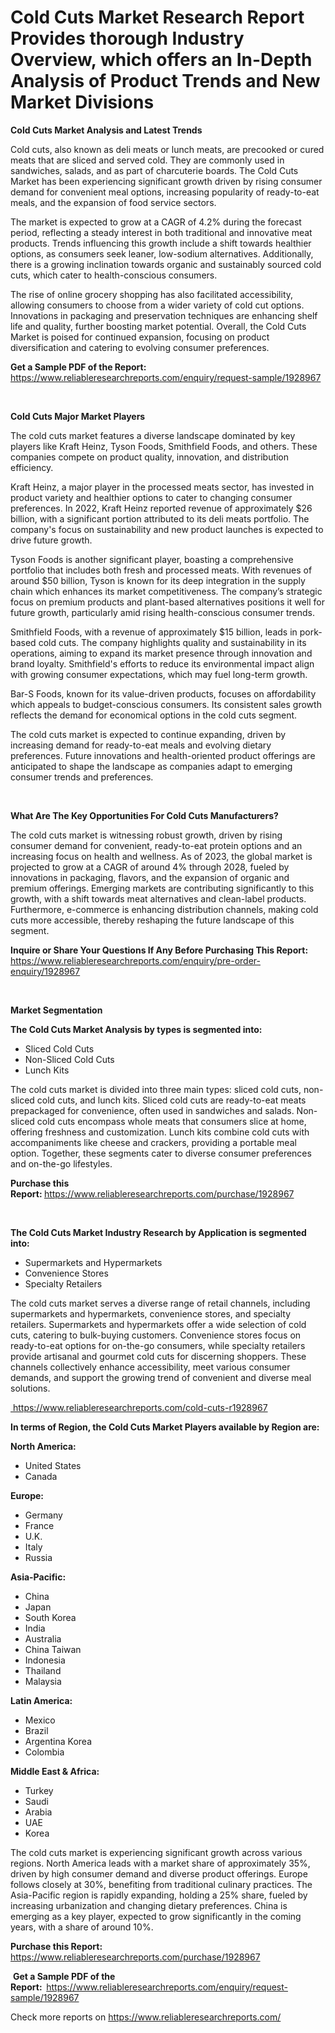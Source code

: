 <p><h1>Cold Cuts Market Research Report Provides thorough Industry Overview, which offers an In-Depth Analysis of Product Trends and New Market Divisions</h1></p><p><strong>Cold Cuts Market Analysis and Latest Trends</strong></p>
<p><p>Cold cuts, also known as deli meats or lunch meats, are precooked or cured meats that are sliced and served cold. They are commonly used in sandwiches, salads, and as part of charcuterie boards. The Cold Cuts Market has been experiencing significant growth driven by rising consumer demand for convenient meal options, increasing popularity of ready-to-eat meals, and the expansion of food service sectors.</p><p>The market is expected to grow at a CAGR of 4.2% during the forecast period, reflecting a steady interest in both traditional and innovative meat products. Trends influencing this growth include a shift towards healthier options, as consumers seek leaner, low-sodium alternatives. Additionally, there is a growing inclination towards organic and sustainably sourced cold cuts, which cater to health-conscious consumers.</p><p>The rise of online grocery shopping has also facilitated accessibility, allowing consumers to choose from a wider variety of cold cut options. Innovations in packaging and preservation techniques are enhancing shelf life and quality, further boosting market potential. Overall, the Cold Cuts Market is poised for continued expansion, focusing on product diversification and catering to evolving consumer preferences.</p></p>
<p><strong>Get a Sample PDF of the Report:&nbsp;</strong> <a href="https://www.reliableresearchreports.com/enquiry/request-sample/1928967?utm_campaign=2104&utm_medium=2&utm_source=Github&utm_content=ia&utm_term=08022025&utm_id=cold-cuts">https://www.reliableresearchreports.com/enquiry/request-sample/1928967</a></p>
<p>&nbsp;</p>
<p><strong>Cold Cuts Major Market Players</strong></p>
<p><p>The cold cuts market features a diverse landscape dominated by key players like Kraft Heinz, Tyson Foods, Smithfield Foods, and others. These companies compete on product quality, innovation, and distribution efficiency.</p><p>Kraft Heinz, a major player in the processed meats sector, has invested in product variety and healthier options to cater to changing consumer preferences. In 2022, Kraft Heinz reported revenue of approximately $26 billion, with a significant portion attributed to its deli meats portfolio. The company's focus on sustainability and new product launches is expected to drive future growth.</p><p>Tyson Foods is another significant player, boasting a comprehensive portfolio that includes both fresh and processed meats. With revenues of around $50 billion, Tyson is known for its deep integration in the supply chain which enhances its market competitiveness. The company’s strategic focus on premium products and plant-based alternatives positions it well for future growth, particularly amid rising health-conscious consumer trends.</p><p>Smithfield Foods, with a revenue of approximately $15 billion, leads in pork-based cold cuts. The company highlights quality and sustainability in its operations, aiming to expand its market presence through innovation and brand loyalty. Smithfield's efforts to reduce its environmental impact align with growing consumer expectations, which may fuel long-term growth.</p><p>Bar-S Foods, known for its value-driven products, focuses on affordability which appeals to budget-conscious consumers. Its consistent sales growth reflects the demand for economical options in the cold cuts segment. </p><p>The cold cuts market is expected to continue expanding, driven by increasing demand for ready-to-eat meals and evolving dietary preferences. Future innovations and health-oriented product offerings are anticipated to shape the landscape as companies adapt to emerging consumer trends and preferences.</p></p>
<p>&nbsp;</p>
<p><strong>What Are The Key Opportunities For Cold Cuts Manufacturers?</strong></p>
<p><p>The cold cuts market is witnessing robust growth, driven by rising consumer demand for convenient, ready-to-eat protein options and an increasing focus on health and wellness. As of 2023, the global market is projected to grow at a CAGR of around 4% through 2028, fueled by innovations in packaging, flavors, and the expansion of organic and premium offerings. Emerging markets are contributing significantly to this growth, with a shift towards meat alternatives and clean-label products. Furthermore, e-commerce is enhancing distribution channels, making cold cuts more accessible, thereby reshaping the future landscape of this segment.</p></p>
<p><strong>Inquire or Share Your Questions If Any Before Purchasing This Report:</strong> <a href="https://www.reliableresearchreports.com/enquiry/pre-order-enquiry/1928967?utm_campaign=2104&utm_medium=2&utm_source=Github&utm_content=ia&utm_term=08022025&utm_id=cold-cuts">https://www.reliableresearchreports.com/enquiry/pre-order-enquiry/1928967</a></p>
<p>&nbsp;</p>
<p><strong>Market Segmentation</strong></p>
<p><strong>The Cold Cuts Market Analysis by types is segmented into:</strong></p>
<p><ul><li>Sliced Cold Cuts</li><li>Non-Sliced Cold Cuts</li><li>Lunch Kits</li></ul></p>
<p><p>The cold cuts market is divided into three main types: sliced cold cuts, non-sliced cold cuts, and lunch kits. Sliced cold cuts are ready-to-eat meats prepackaged for convenience, often used in sandwiches and salads. Non-sliced cold cuts encompass whole meats that consumers slice at home, offering freshness and customization. Lunch kits combine cold cuts with accompaniments like cheese and crackers, providing a portable meal option. Together, these segments cater to diverse consumer preferences and on-the-go lifestyles.</p></p>
<p><strong>Purchase this Report:&nbsp;</strong><a href="https://www.reliableresearchreports.com/purchase/1928967?utm_campaign=2104&utm_medium=2&utm_source=Github&utm_content=ia&utm_term=08022025&utm_id=cold-cuts">https://www.reliableresearchreports.com/purchase/1928967</a></p>
<p>&nbsp;</p>
<p><strong>The Cold Cuts Market Industry Research by Application is segmented into:</strong></p>
<p><ul><li>Supermarkets and Hypermarkets</li><li>Convenience Stores</li><li>Specialty Retailers</li></ul></p>
<p><p>The cold cuts market serves a diverse range of retail channels, including supermarkets and hypermarkets, convenience stores, and specialty retailers. Supermarkets and hypermarkets offer a wide selection of cold cuts, catering to bulk-buying customers. Convenience stores focus on ready-to-eat options for on-the-go consumers, while specialty retailers provide artisanal and gourmet cold cuts for discerning shoppers. These channels collectively enhance accessibility, meet various consumer demands, and support the growing trend of convenient and diverse meal solutions.</p></p>
<p><a href="https://www.reliableresearchreports.com/cold-cuts-r1928967?utm_campaign=2104&utm_medium=2&utm_source=Github&utm_content=ia&utm_term=08022025&utm_id=cold-cuts">&nbsp;https://www.reliableresearchreports.com/cold-cuts-r1928967</a></p>
<p><strong>In terms of Region, the Cold Cuts Market Players available by Region are:</strong></p>
<p>
    <p> <strong> North America: </strong>
        <ul>
            <li>United States</li>
            <li>Canada</li>
        </ul>
        </p> 
    <p> <strong> Europe: </strong>
        <ul>
            <li>Germany</li>
            <li>France</li>
            <li>U.K.</li>
            <li>Italy</li>
            <li>Russia</li>
        </ul>
        </p> 
    <p> <strong> Asia-Pacific: </strong>
        <ul>
            <li>China</li>
            <li>Japan</li>
            <li>South Korea</li>
            <li>India</li>
            <li>Australia</li>
            <li>China Taiwan</li>
            <li>Indonesia</li>
            <li>Thailand</li>
            <li>Malaysia</li>
        </ul>
        </p> 
    <p> <strong> Latin America: </strong>
        <ul>
            <li>Mexico</li>
            <li>Brazil</li>
            <li>Argentina Korea</li>
            <li>Colombia</li>
        </ul>
        </p> 
    <p> <strong> Middle East & Africa: </strong>
        <ul>
            <li>Turkey</li>
            <li>Saudi</li>
            <li>Arabia</li>
            <li>UAE</li>
            <li>Korea</li>
        </ul>
    </p>
    </p>
<p><p>The cold cuts market is experiencing significant growth across various regions. North America leads with a market share of approximately 35%, driven by high consumer demand and diverse product offerings. Europe follows closely at 30%, benefiting from traditional culinary practices. The Asia-Pacific region is rapidly expanding, holding a 25% share, fueled by increasing urbanization and changing dietary preferences. China is emerging as a key player, expected to grow significantly in the coming years, with a share of around 10%.</p></p>
<p><strong>Purchase this Report: </strong><a href="https://www.reliableresearchreports.com/purchase/1928967?utm_campaign=2104&utm_medium=2&utm_source=Github&utm_content=ia&utm_term=08022025&utm_id=cold-cuts">https://www.reliableresearchreports.com/purchase/1928967</a></p>
<p>&nbsp;<strong>Get a Sample PDF of the Report:&nbsp;&nbsp;</strong><a href="https://www.reliableresearchreports.com/enquiry/request-sample/1928967?utm_campaign=2104&utm_medium=2&utm_source=Github&utm_content=ia&utm_term=08022025&utm_id=cold-cuts">https://www.reliableresearchreports.com/enquiry/request-sample/1928967</a></p>
<p><strong></strong></p>
<p>Check more reports on <a href="https://www.reliableresearchreports.com/?utm_campaign=2104&utm_medium=2&utm_source=Github&utm_content=ia&utm_term=08022025&utm_id=cold-cuts">https://www.reliableresearchreports.com/</a></p>